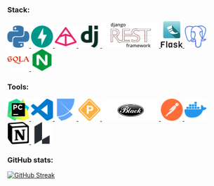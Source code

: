 ### Stack:
<div>
  <a href="https://www.python.org/">
    <img
      src="images/python-color.svg" alt="Python" width="50" height="auto" role="img"
      alt="Посетить сайт Python"
    >
  </a>
  <a href="https://fastapi.tiangolo.com/">
    <img
      src="images/fastapi-color.svg" alt="Fastapi" width="50" height="auto" role="img"
      alt="Посетить сайт Fastapi"
    >
  </a>
  <a href="https://docs.pydantic.dev/">
    <img
      src="images/pydantic-color.svg" alt="Pydantic" width="50" height="auto" role="img"
      alt="Посетить сайт Pydantic"
    >
  </a>
  <a href="https://www.djangoproject.com/">
    <img
      src="images/django-color.svg" alt="Django" width="50" height="auto" role="img"
      alt="Посетить сайт Django"
    >
  </a>
  <a href="https://www.django-rest-framework.org/">
    <img
      src="images/DRF-logo.png" alt="Django Rest Framework" width="130" height="auto" role="img"
      alt="Посетить сайт Django Rest Framework"
    >
  </a>
  <a href="https://flask.palletsprojects.com/">
    <img
      src="images/flask-color.png" alt="Flask" width="50" height="auto" role="img"
      alt="Посетить сайт Flask"
    >
  </a>
  <a href="https://www.postgresql.org/">
    <img
      src="images/postgresql-color.svg" alt="PostgreSQL" width="50" height="auto" role="img"
      alt="Посетить сайт PostgreSQL"
    >
  </a>
  <a href="https://www.sqlalchemy.org/">
    <img
      src="images/sqlalchemy-color.svg" alt="Sqlalchemy" width="50" height="auto" role="img"
      alt="Посетить сайт Sqlalchemy"
    >
  </a>
  <a href="https://nginx.org/en/">
    <img
      src="images/nginx-color.svg" alt="Nginx" width="50" height="auto" role="img"
      alt="Посетить сайт Nginx"
    >
  </a>
</div>

### Tools:
<div>
  <a href="https://www.jetbrains.com/pycharm/">
    <img
      src="images/pycharm-color.svg" alt="PyCharm" width="50" height="auto" role="img"
      alt="Посетить сайт Pycharm"
    >
  </a>
  <a href="https://code.visualstudio.com/">
    <img
      src="images/visualstudiocode-color.svg" alt="Visual Studio Code" width="50" height="auto" role="img"
      alt="Посетить сайт Visual Studio Code"
    >
  </a>
  <a href="https://python-poetry.org/">
    <img
      src="images/poetry-color.svg" alt="Poetry" width="50" height="auto" role="img"
      alt="Посетить сайт Poetry"
    >
  </a>
  <a href="https://pre-commit.com/">
    <img
      src="images/precommit-color.svg" alt="Pre-commit" width="50" height="auto" role="img"
      alt="Посетить сайт Pre-commit"
    >
  </a>
  <a href="https://black.readthedocs.io/en/stable/">
    <img
      src="images/black-logo.png" alt="Black code formatter" width="130" height="auto" role="img"
      alt="Посетить сайт Black code formatter"
    >
  </a>
  <a href="https://www.postman.com/">
    <img
      src="images/postman-color.svg" alt="Postman" width="50" height="auto" role="img"
      alt="Посетить сайт Postman"
    >
  </a>
  <a href="https://www.docker.com/">
    <img
      src="images/docker-color.svg" alt="Docker" width="50" height="auto" role="img"
      alt="Посетить сайт Docker"
    >
  </a>
  <a href="https://www.notion.so/">
    <img
      src="images/notion-color.svg" alt="Notion" width="50" height="auto" role="img"
      alt="Посетить сайт Notion"
    >
  </a>
  <a href="https://lucid.app/">
    <img
      src="images/lucid-color.svg" alt="Lucid" width="50" height="auto" role="img"
      alt="Посетить сайт Lucid"
    >
  </a>
</div>

### GitHub stats:
[![GitHub Streak](http://github-readme-streak-stats.herokuapp.com?user=bbv-87&theme=blue-green)](https://git.io/streak-stats)


<!--
**bbv-87/bbv-87** is a ✨ _special_ ✨ repository because its `README.md` (this file) appears on your GitHub profile.

Here are some ideas to get you started:

- 🔭 I’m currently working on ...
- 🌱 I’m currently learning ...
- 👯 I’m looking to collaborate on ...
- 🤔 I’m looking for help with ...
- 💬 Ask me about ...
- 📫 How to reach me: ...
- 😄 Pronouns: ...
- ⚡ Fun fact: ...
-->
